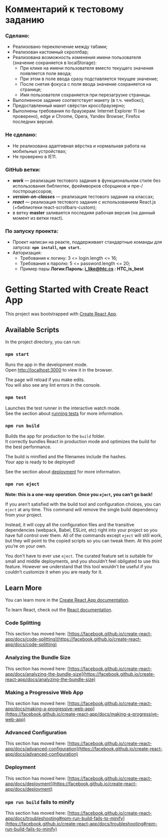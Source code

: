 # Комментарий к тестовому заданию

### Сделано: 
- Реализовано переключение между табами; 
- Реализован кастомный скроллбар; 
- Реализована возможность изменения имени пользователя (значение сохраняется в localStorage): 
    * При клике на имени пользователя вместо текущего значения появляется поле ввода; 
    * При этом в поле ввода сразу подставляется текущее значение; 
    * После снятия фокуса с поля ввода значение сохраняется на странице; 
    * Имя пользователя сохраняется при перезагрузке страницы. 
- Выполненное задание соответствует макету (в т.ч. чекбокс);
- Предоставленный макет свёрстан кроссбраузерно; 
- Выполнены требования по браузерам: Internet Explorer 11 (не проверено), edge и Chrome, Opera, Yandex Browser, Firefox последних версий. 

### Не сделано: 
- Не реализована адаптивная вёрстка и нормальная работа на мобильных устройствах; 
- Не проверено в IE11. 

### **GitHub ветки:** 
- **_work_** ― реализация тестового задания в функциональном стиле без использования библиотек, фреймворков сборщиков и пре-/постпроцессоров; 
- **_version-on-classes_** ― реализация тестового задания на классах; 
- **_react_** ― реализация тестового задания с использованием React.js (+библиотеки react-scrollbars-custom); 
- в ветку **master** заливается последняя рабочая версия (на данный момент из ветки react). 

### **По запуску проекта:** 
- Проект написан на реакте, поддерживает стандартные команды для запуска: **`npm install`, `npm start`.** 
- Авторизация: 
    * Требования к логину: 3 <= login.length <= 16;
    * Требования к паролю: 5 <= password.length <= 20;
    * Пример пары **Логин:Пароль: i_like@htc.cs : HTC_is_best**

    
# 
# Getting Started with Create React App

This project was bootstrapped with [Create React App](https://github.com/facebook/create-react-app).

## Available Scripts

In the project directory, you can run:

### `npm start`

Runs the app in the development mode.\
Open [http://localhost:3000](http://localhost:3000) to view it in the browser.

The page will reload if you make edits.\
You will also see any lint errors in the console.

### `npm test`

Launches the test runner in the interactive watch mode.\
See the section about [running tests](https://facebook.github.io/create-react-app/docs/running-tests) for more information.

### `npm run build`

Builds the app for production to the `build` folder.\
It correctly bundles React in production mode and optimizes the build for the best performance.

The build is minified and the filenames include the hashes.\
Your app is ready to be deployed!

See the section about [deployment](https://facebook.github.io/create-react-app/docs/deployment) for more information.

### `npm run eject`

**Note: this is a one-way operation. Once you `eject`, you can’t go back!**

If you aren’t satisfied with the build tool and configuration choices, you can `eject` at any time. This command will remove the single build dependency from your project.

Instead, it will copy all the configuration files and the transitive dependencies (webpack, Babel, ESLint, etc) right into your project so you have full control over them. All of the commands except `eject` will still work, but they will point to the copied scripts so you can tweak them. At this point you’re on your own.

You don’t have to ever use `eject`. The curated feature set is suitable for small and middle deployments, and you shouldn’t feel obligated to use this feature. However we understand that this tool wouldn’t be useful if you couldn’t customize it when you are ready for it.

## Learn More

You can learn more in the [Create React App documentation](https://facebook.github.io/create-react-app/docs/getting-started).

To learn React, check out the [React documentation](https://reactjs.org/).

### Code Splitting

This section has moved here: [https://facebook.github.io/create-react-app/docs/code-splitting](https://facebook.github.io/create-react-app/docs/code-splitting)

### Analyzing the Bundle Size

This section has moved here: [https://facebook.github.io/create-react-app/docs/analyzing-the-bundle-size](https://facebook.github.io/create-react-app/docs/analyzing-the-bundle-size)

### Making a Progressive Web App

This section has moved here: [https://facebook.github.io/create-react-app/docs/making-a-progressive-web-app](https://facebook.github.io/create-react-app/docs/making-a-progressive-web-app)

### Advanced Configuration

This section has moved here: [https://facebook.github.io/create-react-app/docs/advanced-configuration](https://facebook.github.io/create-react-app/docs/advanced-configuration)

### Deployment

This section has moved here: [https://facebook.github.io/create-react-app/docs/deployment](https://facebook.github.io/create-react-app/docs/deployment)

### `npm run build` fails to minify

This section has moved here: [https://facebook.github.io/create-react-app/docs/troubleshooting#npm-run-build-fails-to-minify](https://facebook.github.io/create-react-app/docs/troubleshooting#npm-run-build-fails-to-minify)
